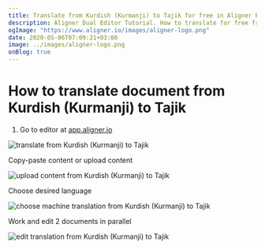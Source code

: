 ```yaml
---
title: Translate from Kurdish (Kurmanji) to Tajik for free in Aligner Editor
description: Aligner Dual Editor Tutorial. How to translate for free from Kurdish (Kurmanji) to Tajik. Aligner is multilingual document management platform. 
ogImage: "https://www.aligner.io/images/aligner-logo.png"
date: 2020-05-06T07:09:21+03:00
image: ../images/aligner-logo.png
onBlog: true
---
```


# How to translate document from Kurdish (Kurmanji) to Tajik

1. Go to editor at [app.aligner.io](https://app.aligner.io "Aligner App web page")

![translate from Kurdish (Kurmanji) to Tajik](../aligner-blank-editor.png "translate from Kurdish (Kurmanji) to Tajik")

Copy-paste content or upload content

![upload content from Kurdish (Kurmanji) to Tajik](../aligner-uploaded-document.png "upload content from Kurdish (Kurmanji) to Tajik")

Choose desired language

![choose machine translation from Kurdish (Kurmanji) to Tajik](../aligner-language-dropdown.png "choose machine translation from Kurdish (Kurmanji) to Tajik")

Work and edit 2 documents in parallel

![edit translation from Kurdish (Kurmanji) to Tajik](../aligner-double-sitded-editor.png "edit translation from Kurdish (Kurmanji) to Tajik")

